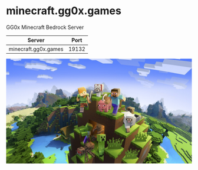 # minecraft.gg0x.games
GG0x Minecraft Bedrock Server

| Server               | Port  |
|----------------------|-------|
| minecraft.gg0x.games | 19132 |

![Minecraft Background](img/minecraft-background.png)
